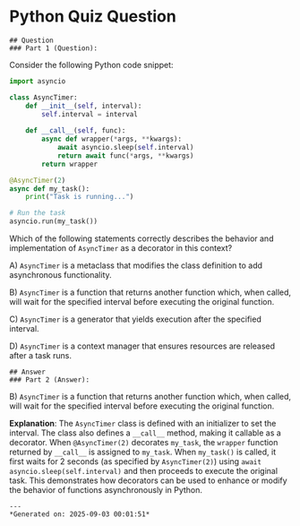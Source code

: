 # Python Quiz Question
    
    ## Question
    ### Part 1 (Question):

Consider the following Python code snippet:

```python
import asyncio

class AsyncTimer:
    def __init__(self, interval):
        self.interval = interval
    
    def __call__(self, func):
        async def wrapper(*args, **kwargs):
            await asyncio.sleep(self.interval)
            return await func(*args, **kwargs)
        return wrapper

@AsyncTimer(2)
async def my_task():
    print("Task is running...")

# Run the task
asyncio.run(my_task())
```

Which of the following statements correctly describes the behavior and implementation of `AsyncTimer` as a decorator in this context?

A) `AsyncTimer` is a metaclass that modifies the class definition to add asynchronous functionality.

B) `AsyncTimer` is a function that returns another function which, when called, will wait for the specified interval before executing the original function.

C) `AsyncTimer` is a generator that yields execution after the specified interval.

D) `AsyncTimer` is a context manager that ensures resources are released after a task runs.
    
    ## Answer
    ### Part 2 (Answer):

B) `AsyncTimer` is a function that returns another function which, when called, will wait for the specified interval before executing the original function.

**Explanation**: 
The `AsyncTimer` class is defined with an initializer to set the interval. The class also defines a `__call__` method, making it callable as a decorator. When `@AsyncTimer(2)` decorates `my_task`, the `wrapper` function returned by `__call__` is assigned to `my_task`. When `my_task()` is called, it first waits for 2 seconds (as specified by `AsyncTimer(2)`) using `await asyncio.sleep(self.interval)` and then proceeds to execute the original task. This demonstrates how decorators can be used to enhance or modify the behavior of functions asynchronously in Python.
    
    ---
    *Generated on: 2025-09-03 00:01:51*
    
